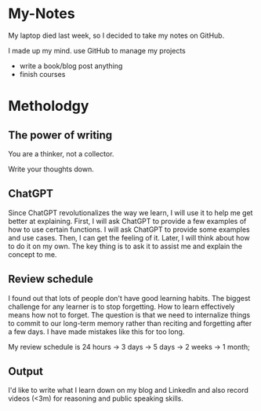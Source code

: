 # My-Notes
My laptop died last week, so I decided to take my notes on GitHub.

I made up my mind. 
use GitHub to manage my projects 
- write a book/blog post anything
- finish courses

# Metholodgy
## The power of writing
You are a thinker, not a collector.

Write your thoughts down.

## ChatGPT
Since ChatGPT revolutionalizes the way we learn, I will use it to help me get better at explaining. First, I will ask ChatGPT to provide a few examples of how to use certain functions. I will ask ChatGPT to provide some examples and use cases. Then, I can get the feeling of it. Later, I will think about how to do it on my own. The key thing is to ask it to assist me and explain the concept to me.

## Review schedule
I found out that lots of people don't have good learning habits. The biggest challenge for any learner is to stop forgetting. How to learn effectively means how not to forget. The question is that we need to internalize things to commit to our long-term memory rather than reciting and forgetting after a few days. I have made mistakes like this for too long.

My review schedule is 24 hours -> 3 days -> 5 days -> 2 weeks -> 1 month;

## Output
I'd like to write what I learn down on my blog and LinkedIn and also record videos (<3m) for reasoning and public speaking skills.
